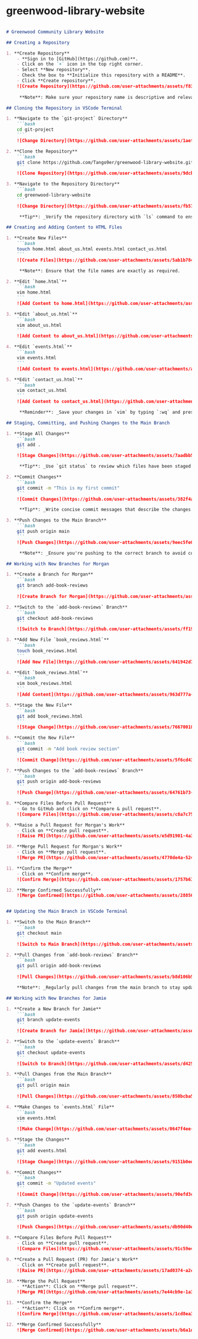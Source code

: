 # greenwood-library-website


```markdown

# Greenwood Community Library Website

## Creating a Repository

1. **Create Repository**
    - **Sign in to [GitHub](https://github.com)**.
    - Click on the `+` icon in the top right corner.
    - Select **New repository**.
    - Check the box to **Initialize this repository with a README**.
    - Click **Create repository**.
    ![Create Repository](https://github.com/user-attachments/assets/f8359982-4d52-4281-b250-df7280f14097)
   
     **Note**: Make sure your repository name is descriptive and relevant.

## Cloning the Repository in VSCode Terminal

1. **Navigate to the `git-project` Directory**
    ```bash
    cd git-project
    ```
    ![Change Directory](https://github.com/user-attachments/assets/1aef3674-368b-48dc-b082-55e59e2c9340)

2. **Clone the Repository**
    ```bash
    git clone https://github.com/Tango9er/greenwood-library-website.git
    ```
    ![Clone Repository](https://github.com/user-attachments/assets/9dcb165c-f283-4c88-956b-6c09c74ea848)

3. **Navigate to the Repository Directory**
    ```bash
    cd greenwood-library-website
    ```
    ![Change Directory](https://github.com/user-attachments/assets/fb57a943-8c48-439e-a7c7-8de58dc57c7d)

     **Tip**: _Verify the repository directory with `ls` command to ensure you are in the right folder._

## Creating and Adding Content to HTML Files

1. **Create New Files**
    ```bash
    touch home.html about_us.html events.html contact_us.html
    ```
    ![Create Files](https://github.com/user-attachments/assets/5ab1b784-a0c7-4ae8-953b-5c63022de705)

     **Note**: Ensure that the file names are exactly as required.

2. **Edit `home.html`**
    ```bash
    vim home.html
    ```
    ![Add Content to home.html](https://github.com/user-attachments/assets/653bf141-1717-4ad2-8937-8b1e264882b8)

3. **Edit `about_us.html`**
    ```bash
    vim about_us.html
    ```
    ![Add Content to about_us.html](https://github.com/user-attachments/assets/ad5b9ef5-d279-4430-b951-3d016f51b496)

4. **Edit `events.html`**
    ```bash
    vim events.html
    ```
    ![Add Content to events.html](https://github.com/user-attachments/assets/97555bf6-823b-4703-8460-3792975e81d6)

5. **Edit `contact_us.html`**
    ```bash
    vim contact_us.html
    ```
    ![Add Content to contact_us.html](https://github.com/user-attachments/assets/17eef179-12b0-409c-a278-5cc35cc5e48c)

     **Reminder**: _Save your changes in `vim` by typing `:wq` and pressing Enter._

## Staging, Committing, and Pushing Changes to the Main Branch

1. **Stage All Changes**
    ```bash
    git add .
    ```
    ![Stage Changes](https://github.com/user-attachments/assets/7aadbb57-279c-4bbb-8cf7-14c57460a346)

     **Tip**: _Use `git status` to review which files have been staged._

2. **Commit Changes**
    ```bash
    git commit -m "This is my first commit"
    ```
    ![Commit Changes](https://github.com/user-attachments/assets/382f4a7a-f24b-4537-9566-613d4b7bf9c8)

     **Tip**: _Write concise commit messages that describe the changes._

3. **Push Changes to the Main Branch**
    ```bash
    git push origin main
    ```
    ![Push Changes](https://github.com/user-attachments/assets/9eec5fe0-0b03-4d12-bcea-9c7e4d7e5405)

     **Note**: _Ensure you're pushing to the correct branch to avoid conflicts._

## Working with New Branches for Morgan

1. **Create a Branch for Morgan**
    ```bash
    git branch add-book-reviews
    ```
    ![Create Branch for Morgan](https://github.com/user-attachments/assets/0e993544-812d-41ac-9723-c68847dbdfba)

2. **Switch to the `add-book-reviews` Branch**
    ```bash
    git checkout add-book-reviews
    ```
    ![Switch to Branch](https://github.com/user-attachments/assets/ff1996ad-54fe-4aac-a972-bb1685486f77)

3. **Add New File `book_reviews.html`**
    ```bash
    touch book_reviews.html
    ```
    ![Add New File](https://github.com/user-attachments/assets/641942d7-652d-4602-8cd9-8d20f0c10dcb)

4. **Edit `book_reviews.html`**
    ```bash
    vim book_reviews.html
    ```
    ![Add Content](https://github.com/user-attachments/assets/963d777a-d8e5-4249-9785-3ebac5789816)

5. **Stage the New File**
    ```bash
    git add book_reviews.html
    ```
    ![Stage Change](https://github.com/user-attachments/assets/76670018-9d14-4d02-b2c6-5b21a4518b77)

6. **Commit the New File**
    ```bash
    git commit -m "Add book review section"
    ```
    ![Commit Change](https://github.com/user-attachments/assets/5f6cd435-a276-4fc9-b9fb-fe603b4ac031)

7. **Push Changes to the `add-book-reviews` Branch**
    ```bash
    git push origin add-book-reviews
    ```
    ![Push Change](https://github.com/user-attachments/assets/64761b73-c71b-4bfe-b585-247bff5a179b)

8. **Compare Files Before Pull Request**
    - Go to GitHub and click on **Compare & pull request**.
    ![Compare Files](https://github.com/user-attachments/assets/c8a7c754-2692-49d4-8322-59076bcd7e0c)

9. **Raise a Pull Request for Morgan's Work**
    - Click on **Create pull request**.
    ![Raise PR](https://github.com/user-attachments/assets/e5d91901-4a33-40fa-9b0d-d825a38f431d)

10. **Merge Pull Request for Morgan's Work**
    - Click on **Merge pull request**.
    ![Merge PR](https://github.com/user-attachments/assets/4770de4a-5241-4475-86a7-c780c5d00718)

11. **Confirm the Merge**
    - Click on **Confirm merge**.
    ![Confirm Merge](https://github.com/user-attachments/assets/1757b61a-1b15-48f4-a489-011744d5b966)

12. **Merge Confirmed Successfully**
    ![Merge Confirmed](https://github.com/user-attachments/assets/28856708-2fc2-4166-a9e5-87595235f5de)


## Updating the Main Branch in VSCode Terminal

1. **Switch to the Main Branch**
    ```bash
    git checkout main
    ```
    ![Switch to Main Branch](https://github.com/user-attachments/assets/60ac6165-ecd0-4347-bd21-ad99ebcff443)

2. **Pull Changes from `add-book-reviews` Branch**
    ```bash
    git pull origin add-book-reviews
    ```
    ![Pull Changes](https://github.com/user-attachments/assets/b8d106b5-38da-4b0e-b494-696d4627f4ea)

    **Note**: _Regularly pull changes from the main branch to stay updated with the latest changes._

## Working with New Branches for Jamie

1. **Create a New Branch for Jamie**
    ```bash
    git branch update-events
    ```
    ![Create Branch for Jamie](https://github.com/user-attachments/assets/d1aa7736-4602-402c-92ea-050bc19a6805)

2. **Switch to the `update-events` Branch**
    ```bash
    git checkout update-events
    ```
    ![Switch to Branch](https://github.com/user-attachments/assets/d4255cf5-c819-4601-a160-148659c9ee01)

3. **Pull Changes from the Main Branch**
    ```bash
    git pull origin main
    ```
    ![Pull Changes](https://github.com/user-attachments/assets/850bcba5-cc87-42db-b417-c7ae438013e4)

4. **Make Changes to `events.html` File**
    ```bash
    vim events.html
    ```
    ![Make Change](https://github.com/user-attachments/assets/0647f4ee-97d0-48c4-9c0f-b36e49bcb1c9)

5. **Stage the Changes**
    ```bash
    git add events.html
    ```
    ![Stage Change](https://github.com/user-attachments/assets/9151b0ed-dd00-476e-8d7c-7d5579801886)

6. **Commit Changes**
    ```bash
    git commit -m "Updated events"
    ```
    ![Commit Change](https://github.com/user-attachments/assets/90efd3c5-b63b-4cfc-92b3-c5f71675dd00)

7. **Push Changes to the `update-events` Branch**
    ```bash
    git push origin update-events
    ```
    ![Push Changes](https://github.com/user-attachments/assets/db90d40e-f727-44ea-af6f-24f5f7df5ad8)

8. **Compare Files Before Pull Request**
    - Click on **Create pull request**.
    ![Compare Files](https://github.com/user-attachments/assets/91c59e42-8a5f-4d59-8a31-f64626ddffe7)

9. **Create a Pull Request (PR) for Jamie's Work**
    - Click on **Create pull request**.
    ![Raise PR](https://github.com/user-attachments/assets/17ad0374-a2cf-4de1-aed9-fe4da42c13d5)

10. **Merge the Pull Request**
    - **Action**: Click on **Merge pull request**.
    ![Merge PR](https://github.com/user-attachments/assets/7e44cb9e-1a3f-4483-a0b7-f20652a6d00e)

11. **Confirm the Merge**
    - **Action**: Click on **Confirm merge**.
    ![Confirm Merge](https://github.com/user-attachments/assets/1cd8ea3f-92e7-4309-934d-cb2de68ba641)

12. **Merge Confirmed Successfully**
    ![Merge Confirmed](https://github.com/user-attachments/assets/b6a1d3a2-4c0d-4bd4-847d-ae4148b02656)

```